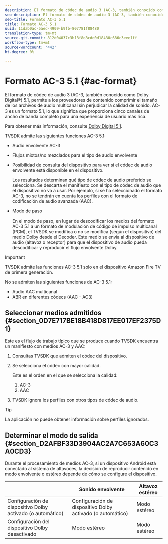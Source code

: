 ```yaml
---
description: El formato de códec de audio 3 (AC-3, también conocido como Dolby Digital®) 5.1, permite a los proveedores de contenido comprimir el tamaño de los archivos de audio multicanal sin perjudicar la calidad de sonido. AC-3 es un formato 5.1, lo que significa que proporciona cinco canales de ancho de banda completo para una experiencia de usuario más rica.
seo-description: El formato de códec de audio 3 (AC-3, también conocido como Dolby Digital®) 5.1, permite a los proveedores de contenido comprimir el tamaño de los archivos de audio multicanal sin perjudicar la calidad de sonido. AC-3 es un formato 5.1, lo que significa que proporciona cinco canales de ancho de banda completo para una experiencia de usuario más rica.
seo-title: Formato AC-3 5.1
title: Formato AC-3 5.1
uuid: 11dab0ac-5aed-4909-b9fb-807781f88480
translation-type: tm+mt
source-git-commit: 812d04037c3b18f8d8cdd0d18430c686c3eee1ff
workflow-type: tm+mt
source-wordcount: '442'
ht-degree: 0%

---
```



# Formato AC-3 5.1 {#ac-format}

El formato de códec de audio 3 (AC-3, también conocido como Dolby Digital®) 5.1, permite a los proveedores de contenido comprimir el tamaño de los archivos de audio multicanal sin perjudicar la calidad de sonido. AC-3 es un formato 5.1, lo que significa que proporciona cinco canales de ancho de banda completo para una experiencia de usuario más rica.

Para obtener más información, consulte [Dolby Digital 5.1](https://www.dolby.com/us/en/technologies/dolby-digital.html).

TVSDK admite las siguientes funciones AC-3 5.1:

* Audio envolvente AC-3
* Flujos mixtos/no mezclados para el tipo de audio envolvente
* Posibilidad de consulta del dispositivo para ver si el códec de audio envolvente está disponible en el dispositivo.

   Los resultados determinan qué tipo de códec de audio preferido se selecciona. Se descarta el manifiesto con el tipo de códec de audio que el dispositivo no va a usar. Por ejemplo, si se ha seleccionado el formato AC-3, no se tendrán en cuenta los perfiles con el formato de codificación de audio avanzada (AAC).
* Modo de paso

   En el modo de paso, en lugar de descodificar los medios del formato AC-3 5.1 a un formato de modulación de código de impulso multicanal (PCM), el TVSDK se modifica o no se modifica (según el dispositivo) del medio Dolby desde el Decoder. Este medio se envía al dispositivo de audio (altavoz o receptor) para que el dispositivo de audio pueda descodificar y reproducir el flujo envolvente Dolby.

>[!IMPORTANT]
>
>TVSDK admite las funciones AC-3 5.1 solo en el dispositivo Amazon Fire TV de primera generación.

No se admiten las siguientes funciones de AC-3 5.1:

* Audio AAC multicanal
* ABR en diferentes códecs (AAC - AC3)

## Seleccionar medios admitidos {#section_0D7E717BE18B418D817EE017EF2375D1}

Este es el flujo de trabajo típico que se produce cuando TVSDK encuentra un manifiesto con medios AC-3 y AAC:

1. Consultas TVSDK que admiten el códec del dispositivo.
1. Se selecciona el códec con mayor calidad.

   Este es el orden en el que se selecciona la calidad:

   1. AC-3
   1. AAC

1. TVSDK ignora los perfiles con otros tipos de códec de audio.

>[!TIP]
>
>La aplicación no puede obtener información sobre perfiles ignorados.

## Determinar el modo de salida {#section_D2AFBF33D3904AC2A7C653A60C3A0CD3}

Durante el procesamiento de medios AC-3, si un dispositivo Android está conectado al sistema de altavoces, la decisión de reproducir contenido en modo envolvente o estéreo depende de cómo se configure el dispositivo.

|  | Sonido envolvente | Altavoz estéreo |
|---|---|---|
| Configuración de dispositivo Dolby activado (o automático) | Configuración de dispositivo Dolby activado (o automático) | Modo estéreo |
| Configuración del dispositivo Dolby desactivado | Modo estéreo | Modo estéreo |

